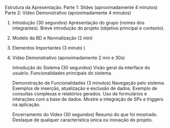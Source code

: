 Estrutura da Apresentação.
Parte 1: Slides (aproximadamente 4 minutos)
Parte 2: Vídeo Demonstrativo (aproximadamente 4 minutos)

1. Introdução (30 segundos)
    Apresentação do grupo (nomes dos integrantes).
    Breve introdução do projeto (objetivo principal e contexto).

2. Modelo da BD e Normalização (2 min)

3. Elementos Importantes (3 minuto )

4. Vídeo Demonstrativo (aproximadamente 2 min e 30s)

    Introdução do Sistema (30 segundos)
        Visão geral da interface do usuário.
        Funcionalidades principais do sistema.

    Demonstração de Funcionalidades (3 minutos)
        Navegação pelo sistema.
        Exemplos de inserção, atualização e exclusão de dados.
        Exemplo de consultas complexas e relatórios gerados.
        Uso de formulários e interações com a base de dados.
        Mostre a integração de SPs e triggers na aplicação.

    Encerramento do Vídeo (30 segundos)
        Resumo do que foi mostrado.
        Destaque de qualquer característica única ou inovação do projeto.